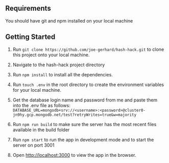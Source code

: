## Requirements

You should have git and npm installed on your local machine

## Getting Started

1) Run `git clone https://github.com/joe-gerhard/hash-hack.git` to clone this project onto your local machine.
2) Navigate to the hash-hack project directory
3) Run `npm install` to install all the dependencies.<br />
4) Run `touch .env` in the root directory to create the environment variables for your local machine.<br />
5) Get the database login name and password from me and paste them into the .env file as follows: <br />
`DATABASE_URL=mongodb+srv://<username>:<password>@cluster0-jn9hy.gcp.mongodb.net/test?retryWrites=true&w=majority`

6) Run `npm run build` to make sure the server has the most recent files available in the build folder<br />
7) Run `npm start` to run the app in development mode and to start the server on port 3001<br />
8) Open [http://localhost:3000](http://localhost:3000) to view the app in the browser.


